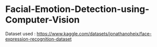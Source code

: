 # Facial-Emotion-Detection-using-Computer-Vision
Dataset used : https://www.kaggle.com/datasets/jonathanoheix/face-expression-recognition-dataset
